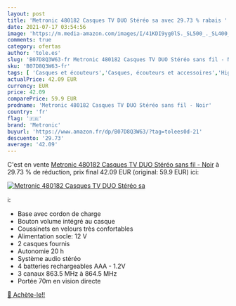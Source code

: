 ```yaml
---
layout: post
title: 'Metronic 480182 Casques TV DUO Stéréo sa avec 29.73 % rabais '
date: 2021-07-17 03:54:56
image: 'https://m.media-amazon.com/images/I/41KDI9yg0lS._SL500_._SL400_.jpg'
comments: true
category: ofertas
author: 'tole.es'
slug: 'B07D8Q3W63-fr Metronic 480182 Casques TV DUO Stéréo sans fil - Noir'
sku: 'B07D8Q3W63-fr'
tags: [ 'Casques et écouteurs','Casques, écouteurs et accessoires','High-Tech','metronic', ]
actualPrice: 42.09 EUR
currency: EUR
price: 42.09
comparePrice: 59.9 EUR
prodname: 'Metronic 480182 Casques TV DUO Stéréo sans fil - Noir'
country: 'fr'
flag: '🇫🇷'
brand: 'Metronic'
buyurl: 'https://www.amazon.fr/dp/B07D8Q3W63/?tag=tolees0d-21'
descuento: '29.73'
average: '42.09'
---
```


C'est en vente [Metronic 480182 Casques TV DUO Stéréo sans fil - Noir](https://www.amazon.fr/dp/B07D8Q3W63/?tag=tolees0d-21)  à  29.73 % de réduction, prix final  42.09 EUR (original: 59.9 EUR) ici:

[![Metronic 480182 Casques TV DUO Stéréo sa](https://m.media-amazon.com/images/I/41KDI9yg0lS._SL500_._SL400_.jpg)](https://www.amazon.fr/dp/B07D8Q3W63/?tag=tolees0d-21)

ℹ️:

- Base avec cordon de charge
- Bouton volume intégré au casque
- Coussinets en velours très confortables
- Alimentation socle: 12 V
- 2 casques fournis
- Autonomie 20 h
- Système audio stéréo
- 4 batteries rechargeables AAA - 1.2V
- 3 canaux 863.5 MHz à 864.5 MHz
- Portée 70m en vision directe

[🛒 Achète-le!!](https://www.amazon.fr/dp/B07D8Q3W63/?tag=tolees0d-21)
